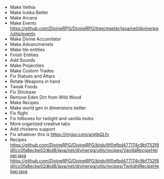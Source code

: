 - Make Vethia
- Make Iceika Better
- Make Arcana
- Make Events https://github.com/DivineRPG/DivineRPG/tree/master/java/net/divinerpg/utils/events
- Make Divine Accumilator
- Make Advancmenets
- Make tile entities
- Finish Entities
- Add Sounds
- Make Projectiles
- Make Custom Trades
- Fix Statues and Altars
- Rotate Weapons in hand
- Tweak Foods
- Fix Shickaxe
- Remove Eden Dirt from Wild Wood
- Make Recipes
- Make world gen in dimensions better
- Fix flight
- Fix hitboxes for twilight and vanilla mobs
- More organized creative tabs
- Add chickens support
- Fix whatever this is https://imgur.com/a/qtbQLfv
- Recipes https://github.com/DivineRPG/DivineRPG/blob/6f0efbd477174c9bf752f8d0cc0fa8ecbe02dbd8/java/net/divinerpg/utils/recipes/VanillaRecipeHelper.java https://github.com/DivineRPG/DivineRPG/blob/6f0efbd477174c9bf752f8d0cc0fa8ecbe02dbd8/java/net/divinerpg/utils/recipes/TwilightRecipeHelper.java
